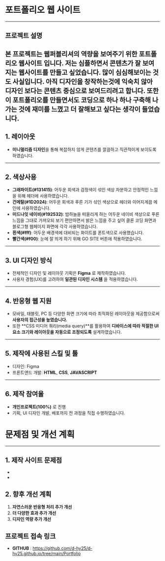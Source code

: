 # 포트폴리오 웹 사이트
---
## 프로젝트 설명
본 프로젝트는 웹퍼블리셔의 역량을 보여주기 위한 **포트폴리오 웹사이트** 입니다.
저는 심플하면서 콘텐츠가 잘 보여지는 웹사이트를 만들고 싶었습니다. 많이 심심해보이는 것도 사실입니다. 아직 디자인을 창작하는것에 익숙치 않아 디자인 보다는 콘텐츠 중심으로 보여드리려고 합니다. 또한 이 포트폴리오를 만들면서도 코딩으로 하나 하나 구축해 나가는 것에 재미를 느꼈고 더 잘해보고 싶다는 생각이 들었습니다. 
---
## 1. 레이아웃
* **미니멀리즘 디자인**을 통해 복잡하지 않게 콘텐츠를 깔끔하고 직관적이게 보이도록 하였습니다.
---
## 2. 색상사용
* **그래파이트(#131415)**: 어두운 회색과 검정색이 섞인 색상 차분하고 안정적인 느낌을 위해 헤더에 사용하였습니다.
* **건메탈(#1D2024)**: 어두운 회색과 푸른 기가 섞인 색상으로 헤더와 이어지게끔 메인에 사용하였습니다.
* **미드나잇 네이비(#192532)**: 밤하늘을 떠올리게 하는 어두운 네이비 색상으로 푸른느낌을 그대로 가져오되 보기 편안하면서 밝은 느낌을 주고 싶어 클론 코딩 화면과 블로그형 웹페이지 화면에 각각 사용하였습니다.
* **흰색(#fff)**: 어두운 배경색에 대비되는 화이트를 폰트색으로 사용했습니다. 
* **빨간색(#f00)**: 눈에 잘 띄게 하기 위해 GO SITE 버튼에 적용하였습니다.  
---
## 3. UI 디자인 방식
* 전체적인 디자인 및 레이아웃 기획은 **Figma** 로 제작하였습니다.   
* 사용자 경험(UX)를 고려하여 **일관된 디자인 시스템** 을 적용하였습니다.
---
## 4. 반응형 웹 지원
* 모바일, 태블릿, PC 등 다양한 화면 크기에 따라 최적화된 레이아웃을 제공함으로써 **사용자의 접근성을 높였습니다.**
* 또한 **CSS 미디어 쿼리(media query)**를 활용하여 **디바이스에 따라 적절한 UI 요소 크기와 레이아웃을 자동으로 조정되도록** 설계하였습니다.
---
## 5. 제작에 사용된 스킬 및 툴
* 디자인: Figma 
* 프론트앤드 개발: **HTML**, **CSS**, **JAVASCRIPT**
---
## 6. 제작 참여율
* **개인프로젝트(100%)** 로 진행
* 기획, UI 디자인 개발, 배포까지 전 과정을 직접 수행하였습니다.

# 문제점 및 개선 계획
---

## 1. 제작 사이트 문제점
* 
* 
## 2. 향후 개선 계획
1. **자연스러운 반응형 처리 추가 개선**
2. **더 다양한 효과 추가 개선**
3. **디자인 역량 추가 개선**

## 프로젝트 접속 링크
* **GITHUB** : https://github.com/d-hy25/d-hy25.github.io/tree/main/Portfolio